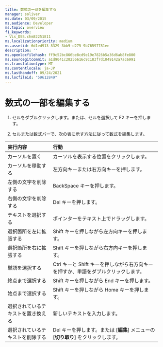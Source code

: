```yaml
---
title: 数式の一部を編集する
manager: soliver
ms.date: 03/09/2015
ms.audience: Developer
ms.topic: overview
f1_keywords:
- Vis_DSS.chm82251811
ms.localizationpriority: medium
ms.assetid: 6d1ed913-8329-3bb9-d275-9b76597781ee
description: ''
ms.openlocfilehash: ff9c52bc866be8cd9e19e7826b5a36d6ab8fe800
ms.sourcegitcommit: a1d9041c20256616c9c183f7d1049142a7ac6991
ms.translationtype: MT
ms.contentlocale: ja-JP
ms.lasthandoff: 09/24/2021
ms.locfileid: "59612849"
---
```

# <a name="edit-a-part-of-a-formula"></a>数式の一部を編集する

1. セルをダブルクリックします。または、セルを選択して F2 キーを押します。
    
2. セルまたは数式バーで、次の表に示す方法に従って数式を編集します。
    
|**実行内容**|**行動**|
|:-----|:-----|
| カーソルを置く  <br/> | カーソルを表示する位置をクリックします。  <br/> |
| カーソルを移動する  <br/> | 左方向キーまたは右方向キーを押します。  <br/> |
| 左側の文字を削除する  <br/> | BackSpace キーを押します。  <br/> |
| 右側の文字を削除する  <br/> | Del キーを押します。  <br/> |
| テキストを選択する  <br/> | ポインターをテキスト上でドラッグします。  <br/> |
| 選択箇所を左に拡張する  <br/> | Shift キーを押しながら左方向キーを押します。  <br/> |
| 選択箇所を右に拡張する  <br/> | Shift キーを押しながら右方向キーを押します。  <br/> |
| 単語を選択する  <br/> | Ctrl キーと Shift キーを押しながら右方向キーを押すか、単語をダブルクリックします。  <br/> |
| 終点まで選択する  <br/> | Shift キーを押しながら End キーを押します。  <br/> |
| 始点まで選択する  <br/> | Shift キーを押しながら Home キーを押します。  <br/> |
| 選択されているテキストを置き換える  <br/> | 新しいテキストを入力します。  <br/> |
| 選択されているテキストを削除する  <br/> |  Del キーを押します。または [**編集**] メニューの [**切り取り**] をクリックします。<br/> |
   

